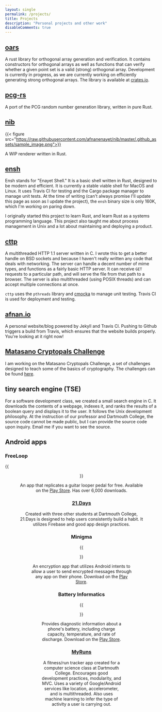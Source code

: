 ```yaml
---
layout: single
permalink: /projects/
title: Projects
description: "Personal projects and other work"
disableComments: true
---
```


## [oars](https://github.com/afnanenayet/oars)

A rust library for orthogonal array generation and verification. It contains
constructors for orthogonal arrays as well as functions that can verify whether
a given point set is a valid (strong) orthogonal array. Development is
currently in progress, as we are currently working on efficiently generating
strong orthogonal arrays. The library is available at
[crates.io](https://crates.io/crates/oars).

## [pcg-rs](https://github.com/afnanenayet/pcg-rs)

A port of the PCG random number generation library, written in pure Rust.

## [nib](https://github.com/afnanenayet/nib)

{{< figure src="https://raw.githubusercontent.com/afnanenayet/nib/master/.github_assets/sample_image.png">}}

A WIP renderer written in Rust.

## [ensh](https://github.com/afnanenayet/Enayet-Shell)

Ensh stands for "Enayet Shell." It is a basic shell written in Rust, designed
to be modern and efficient. It is currently a stable viable shell for MacOS and
Linux. It uses Travis CI for testing and the Cargo package manager to manage
unit tests. At the time of writing (can't always promise I'll update this page
as soon as I update the project), the `ensh` binary size is only 160K, which I'm
working on paring down.

I originally started this project to learn Rust, and learn Rust as a
systems programming language. This project also taught me about process
management in Unix and a lot about maintaining and deploying a product.

## [cttp](https://github.com/afnanenayet/cttp)

A multithreaded HTTP 1.1 server written in C. I wrote this to get a better handle
on BSD sockets and because I haven't really written any code that deals with
networking. The server can handle a decent number of mime types, and functions
as a fairly basic HTTP server. It can receive `GET` requests to a particular path,
and will serve the file from that path to a browser.  The server is also
multithreaded (using POSIX threads) and can accept multiple connections at
once.

`cttp` uses the `pthreads` library and [cmocka](http://cmocka.org)
to manage unit testing. Travis CI is used for deployment and testing.

## [afnan.io](http://afnan.io)

A personal website/blog powered by Jekyll and Travis CI. Pushing to
Github triggers a build from Travis, which ensures that the website
builds properly. You're looking at it right now!

## [Matasano Cryptopals Challenge](https://github.com/afnanenayet/Cryptopals_Challenge)

I am working on the Matasano Cryptopals Challenge, a set of challenges designed
to teach some of the basics of cryptography. The challenges can be found
[here](https://cryptopals.com).

## tiny search engine (TSE)

For a software development class, we created a small search engine in C.
It downloads the contents of a webpage, indexes it, and ranks the results
of a boolean query and displays it to the user. It follows the Unix development
philosophy. At the instruction of our professor and Dartmouth College, the source code
cannot be made public, but I can provide the source code upon inquiry.
Email me if you want to see the source.

## Android apps

### FreeLoop

{{<figure src="/images/freeloop_screen.webp" title="Screenshot of FreeLoop" height="400em" align="center" >}}

An app that replicates a guitar looper pedal for free. Available on
the [Play Store](https://play.google.com/store/apps/details?id=com.enayet.loopr).
Has over 6,000 downloads.

### [21.Days](https://github.com/afnanenayet/21.Days)

Created with three other students at Dartmouth College, 21.Days is designed
to help users consistently build a habit. It utilizes Firebase and good app
design practices.

### Minigma

{{<figure src="/images/minigma_screen.webp" title="Screenshot of Minigma" height="400em"  >}}

An encryption app that utilizes Android intents to allow a user to send encrypted
messages through any app on their phone. Download on the
[Play Store](https://play.google.com/store/apps/details?id=com.enayet.minigma).

### Battery Informatics

{{<figure src="/images/bat_info_screen.webp" title="Screenshot of Battery Informatics" height="400em" >}}

Provides diagnostic information about a phone's battery, including charge
capacity, temperature, and rate of discharge. Download on the
[Play Store](https://play.google.com/store/apps/details?id=com.enayet.powinfo).

### [MyRuns](https://github.com/afnanenayet/MyRuns6)

A fitness/run tracker app created for a computer science class at Dartmouth College.
Encourages good development practices, modularity, and MVC. Uses a variety of
Google/Android services like location, accelerometer, and is multithreaded.
Also uses machine learning to infer the type of activity a user is carrying out.

